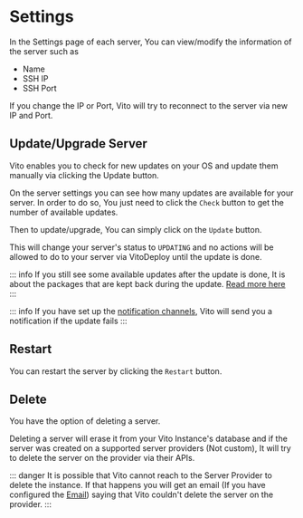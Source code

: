 # Settings

In the Settings page of each server, You can view/modify the information of the server such as

- Name
- SSH IP
- SSH Port

If you change the IP or Port, Vito will try to reconnect to the server via new IP and Port.

## Update/Upgrade Server

Vito enables you to check for new updates on your OS and update them manually via clicking the Update button.

On the server settings you can see how many updates are available for your server. In order to do so, You just need to click the `Check` button to get the number of available updates.

Then to update/upgrade, You can simply click on the `Update` button.

This will change your server's status to `UPDATING` and no actions will be allowed to do to your server via VitoDeploy until the update is done.

::: info
If you still see some available updates after the update is done, It is about the packages that are kept back during the update.
[Read more here](https://ubuntu.com/server/docs/about-apt-upgrade-and-phased-updates)
:::

::: info
If you have set up the [notification channels](/settings/notification-channels), Vito will send you a notification if the update fails
:::

## Restart

You can restart the server by clicking the `Restart` button.

## Delete

You have the option of deleting a server.

Deleting a server will erase it from your Vito Instance's database and if the server was created on a supported server providers (Not custom), It will try to delete the server on the provider via their APIs.

::: danger
It is possible that Vito cannot reach to the Server Provider to delete the instance. If that happens you will get an email (If you have configured the [Email](/introduction/configuration.md#email)) saying that Vito couldn't delete the server on the provider.
:::
